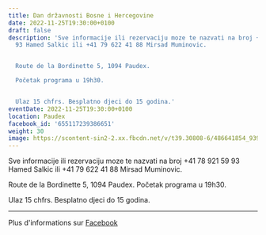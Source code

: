 ```yaml
---
title: Dan državnosti Bosne i Hercegovine
date: 2022-11-25T19:30:00+0100
draft: false
description: 'Sve informacije ili rezervaciju moze te nazvati na broj +41 78 921 59
  93 Hamed Salkic ili +41 79 622 41 88 Mirsad Muminovic.


  Route de la Bordinette 5, 1094 Paudex.

  Početak programa u 19h30.


  Ulaz 15 chfrs. Besplatno djeci do 15 godina.'
eventDate: 2022-11-25T19:30:00+0100
location: Paudex
facebook_id: '655117239386651'
weight: 30
image: https://scontent-sin2-2.xx.fbcdn.net/v/t39.30808-6/486641854_9399207156841686_1516080123773765506_n.jpg?_nc_cat=103&ccb=1-7&_nc_sid=9e60e4&_nc_ohc=OoVs5tH35MEQ7kNvwESoqZI&_nc_oc=AdkcS0b-jBNwSzl1Z1L0734hhC2ZoeGYKqNnB4sd-Bbl8scQzZddjMfRiOBfpCtkT3w&_nc_zt=23&_nc_ht=scontent-sin2-2.xx&edm=ABTKTjYEAAAA&_nc_gid=_mepJDxp3zCY3RoZDHbckA&oh=00_AfbDkqtx6lJgM5kShDjaH-LyYAkn88i8BItnAC9yrW6E8w&oe=68BEE6BD
---
```


Sve informacije ili rezervaciju moze te nazvati na broj +41 78 921 59 93 Hamed Salkic ili +41 79 622 41 88 Mirsad Muminovic.

Route de la Bordinette 5, 1094 Paudex.
Početak programa u 19h30.

Ulaz 15 chfrs. Besplatno djeci do 15 godina.

---

Plus d'informations sur [Facebook](https://facebook.com/events/655117239386651)